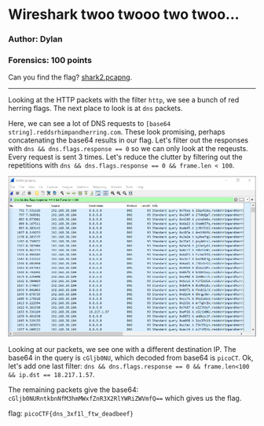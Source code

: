 # Wireshark twoo twooo two twoo...
### Author: Dylan
### Forensics: 100 points

Can you find the flag? [shark2.pcapng](shark2.pcapng).

---

Looking at the HTTP packets with the filter `http`, we see a bunch of red herring flags. The next place to look is at `dns` packets.

Here, we can see a lot of DNS requests to `[base64 string].reddsrhimpandherring.com`. These look promising, perhaps concatenating the base64 results in our flag. Let's filter out the responses with `dns && dns.flags.response == 0` so we can only look at the reqeusts. Every request is sent 3 times. Let's reduce the clutter by filtering out the repetitions with `dns && dns.flags.response == 0 && frame.len < 100`.

![](/Images/wireshark2.PNG)

Looking at our packets, we see one with a different destination IP. The base64 in the query is `cGljb0NU`, which decoded from base64 is `picoCT`. Ok, let's add one last filter: `dns && dns.flags.response == 0 && frame.len<100 && ip.dst == 18.217.1.57`.

The remaining packets give the base64: `cGljb0NURntkbnNfM3hmMWxfZnR3X2RlYWRiZWVmfQ==` which gives us the flag.

flag: `picoCTF{dns_3xf1l_ftw_deadbeef}`
